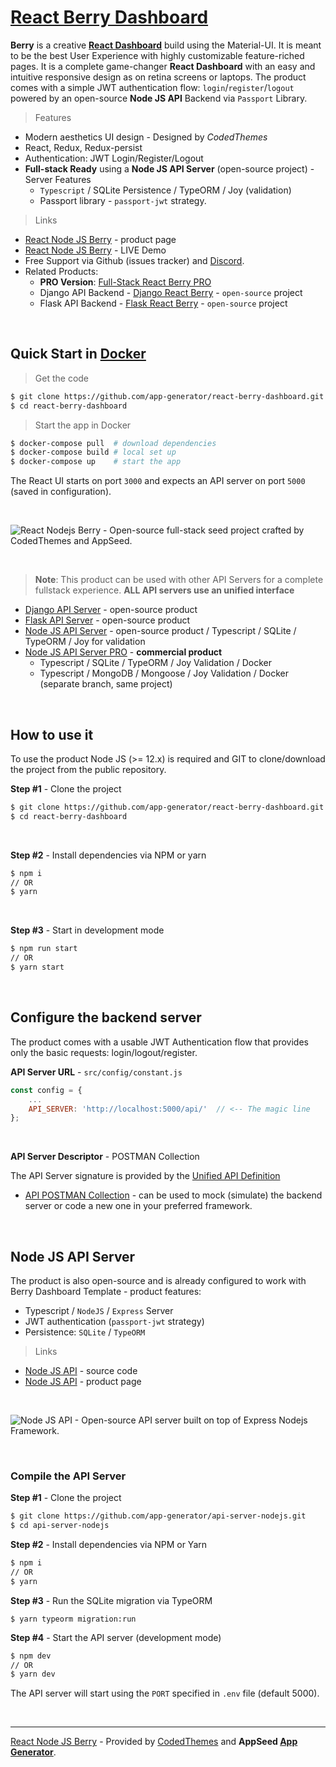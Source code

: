 # [React Berry Dashboard](https://appseed.us/product/react-node-js-berry-dashboard) 

**Berry** is a creative **[React Dashboard](https://appseed.us/product/react-node-js-berry-dashboard)** build using the Material-UI. It is meant to be the best User Experience with highly customizable feature-riched pages. It is a complete game-changer **React Dashboard** with an easy and intuitive responsive design as on retina screens or laptops. The product comes with a simple JWT authentication flow: `login`/`register`/`logout` powered by an open-source **Node JS API** Backend via `Passport` Library.

> Features

- Modern aesthetics UI design - Designed by *CodedThemes*
- React, Redux, Redux-persist
- Authentication: JWT Login/Register/Logout
- **Full-stack Ready** using a **Node JS API Server** (open-source project) - Server Features
  - `Typescript` / SQLite Persistence / TypeORM / Joy (validation)
  - Passport library - `passport-jwt` strategy.

> Links

* [React Node JS Berry](https://appseed.us/product/react-node-js-berry-dashboard) - product page
* [React Node JS Berry](https://react-node-js-berry-dashboard.appseed-srv1.com/) - LIVE Demo
* Free Support via Github (issues tracker) and [Discord](https://discord.gg/fZC6hup).
* Related Products:
  - **PRO Version**: [Full-Stack React Berry PRO](https://appseed.us/full-stack/react-berry-dashboard) 
  - Django API Backend - [Django React Berry](https://appseed.us/product/django-react-berry-dashboard) - `open-source` project
  - Flask API Backend - [Flask React Berry](https://appseed.us/product/flask-react-berry-dashboard) - `open-source` project

<br />

## Quick Start in [Docker](https://www.docker.com/)

> Get the code

```bash
$ git clone https://github.com/app-generator/react-berry-dashboard.git
$ cd react-berry-dashboard
```

> Start the app in Docker

```bash
$ docker-compose pull  # download dependencies 
$ docker-compose build # local set up
$ docker-compose up    # start the app 
```

The React UI starts on port `3000` and expects an API server on port `5000` (saved in configuration).

<br />

![React Nodejs Berry - Open-source full-stack seed project crafted by CodedThemes and AppSeed.](https://user-images.githubusercontent.com/51070104/137620059-07547eb2-0e7c-45e3-b825-67f5c72e4d3e.gif)

<br >

> **Note**: This product can be used with other API Servers for a complete fullstack experience. **ALL API servers use an unified interface**

- [Django API Server](https://github.com/app-generator/api-server-django) - open-source product
- [Flask API Server](https://github.com/app-generator/api-server-flask) - open-source product
- [Node JS API Server](https://github.com/app-generator/api-server-nodejs) - open-source product / Typescript / SQLite / TypeORM / Joy for validation
- [Node JS API Server PRO](https://github.com/app-generator/api-server-nodejs-pro) - **commercial product**
    - Typescript / SQLite / TypeORM / Joy Validation / Docker
    - Typescript / MongoDB / Mongoose / Joy Validation / Docker (separate branch, same project)

<br />

## How to use it

To use the product Node JS (>= 12.x) is required and GIT to clone/download the project from the public repository.

**Step #1** - Clone the project

```bash
$ git clone https://github.com/app-generator/react-berry-dashboard.git
$ cd react-berry-dashboard
```

<br >

**Step #2** - Install dependencies via NPM or yarn

```bash
$ npm i
// OR
$ yarn
```

<br />

**Step #3** - Start in development mode

```bash
$ npm run start 
// OR
$ yarn start
```

<br />

## Configure the backend server

The product comes with a usable JWT Authentication flow that provides only the basic requests: login/logout/register. 

**API Server URL** - `src/config/constant.js` 

```javascript
const config = {
    ...
    API_SERVER: 'http://localhost:5000/api/'  // <-- The magic line
};
```

<br />

**API Server Descriptor** - POSTMAN Collection

The API Server signature is provided by the [Unified API Definition](https://docs.appseed.us/boilerplate-code/api-unified-definition)

- [API POSTMAN Collection](https://github.com/app-generator/api-server-unified/blob/main/api.postman_collection.json) - can be used to mock (simulate) the backend server or code a new one in your preferred framework. 

<br />

## Node JS API Server

The product is also open-source and is already configured to work with Berry Dashboard Template - product features:

- Typescript / `NodeJS` / `Express` Server
- JWT authentication (`passport-jwt` strategy)
- Persistence: `SQLite` / `TypeORM`

> Links

- [Node JS API](https://github.com/app-generator/api-server-nodejs) - source code
- [Node JS API](https://appseed.us/boilerplate-code/nodejs-starter) - product page

<br />

![Node JS API - Open-source API server built on top of Express Nodejs Framework.](https://user-images.githubusercontent.com/51070104/124934824-c210a700-e00d-11eb-9d01-e05bd8bfb608.png)

<br />

### Compile the API Server

**Step #1** - Clone the project

```bash
$ git clone https://github.com/app-generator/api-server-nodejs.git
$ cd api-server-nodejs
```

**Step #2** - Install dependencies via NPM or Yarn

```bash
$ npm i
// OR
$ yarn
```

**Step #3** - Run the SQLite migration via TypeORM

```
$ yarn typeorm migration:run
```

**Step #4** - Start the API server (development mode)

```bash
$ npm dev
// OR
$ yarn dev
```

The API server will start using the `PORT` specified in `.env` file (default 5000).

<br /> 

---
[React Node JS Berry](https://appseed.us/product/react-node-js-berry-dashboard) - Provided by [CodedThemes](https://codedthemes.com/) and **AppSeed [App Generator](https://appseed.us/app-generator)**.
